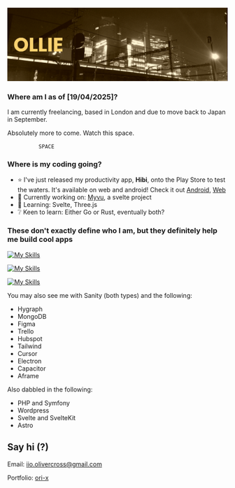 [![MasterHead](https://raw.githubusercontent.com/Ollie-C/ollie-c/main/banner.png)](https://github.com/Ollie-C)

### Where am I as of [19/04/2025]? 

I am currently freelancing, based in London and due to move back to Japan in September. 

Absolutely more to come. Watch this space. 


              SPACE





### Where is my coding going? 

- ⭐ I've just released my productivity app, **Hibi**, onto the Play Store to test the waters. It's available on web and android! Check it out [Android](https://play.google.com/store/apps/details?id=com.orix.hibi), [Web](hi-bi.app)
- 🔭 Currently working on: [Myvu](https://github.com/Ollie-C/myvu-3), a svelte project
- 🌱 Learning: Svelte, Three.js
- ❔ Keen to learn: Either Go or Rust, eventually both? 

### These don't exactly define who I am, but they definitely help me build cool apps


[![My Skills](https://skillicons.dev/icons?i=css,html,js,0,nodejs,0,0,0,vercel,firebase,jest&perline=12)](https://skillicons.dev)

[![My Skills](https://skillicons.dev/icons?i=ts,0,py,0,express,0,0,0,0,prisma,0&perline=12)](https://skillicons.dev)

[![My Skills](https://skillicons.dev/icons?i=nextjs,react,graphql,0,supabase,mysql,sass,0,gcp,photoshop,illustrator&perline=12)](https://skillicons.dev)

You may also see me with Sanity (both types) and the following:
* Hygraph
* MongoDB
* Figma
* Trello
* Hubspot
* Tailwind
* Cursor
* Electron
* Capacitor
* Aframe

Also dabbled in the following: 
* PHP and Symfony
* Wordpress
* Svelte and SvelteKit
* Astro

## Say hi (?)

Email: iio.olivercross@gmail.com

Portfolio: [ori-x](https://ori-x.dev/)

